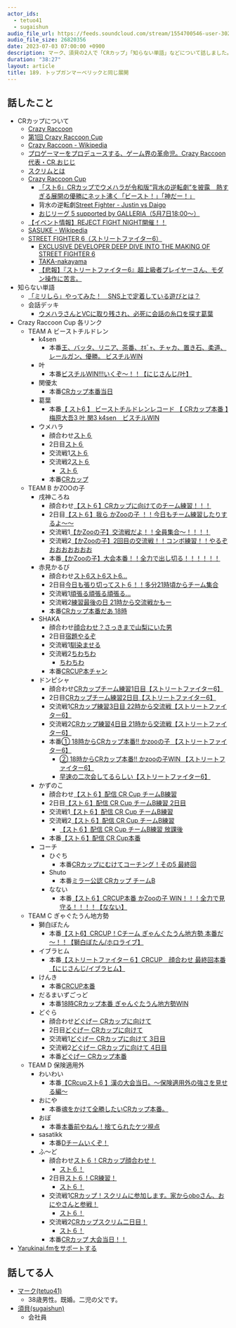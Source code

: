 ```yaml
---
actor_ids:
  - tetuo41
  - sugaishun
audio_file_url: https://feeds.soundcloud.com/stream/1554700546-user-302747142-yarukinai-189-2023_07_03.mp3
audio_file_size: 26820356
date: 2023-07-03 07:00:00 +0900
description: マーク、須貝の2人で「CRカップ」「知らない単語」などについて話しました。
duration: "38:27"
layout: article
title: 189. トップガンマーベリックと同じ展開
---
```


## 話したこと
- CRカップについて
  - [Crazy Raccoon](https://crazyraccoon.jp/)
  - [第1回 Crazy Raccoon Cup](https://crcup.jp/games/969/)
  - [Crazy Raccoon - Wikipedia](https://ja.wikipedia.org/wiki/Crazy_Raccoon)
  - [プロゲーマーをプロデュースする、ゲーム界の革命児。Crazy Raccoon代表・CR.おじじ](https://brutus.jp/whosnext_cr-ojiji/)
  - [スクリムとは](https://www.oca.ac.jp/glossary/9450/)
  - [Crazy Raccoon Cup](https://tv.dmm.com/vod/detail/?season=2n9bko14rq2vj26aoks6hukig)
    - [「スト6」CRカップでウメハラが令和版“背水の逆転劇”を披露　熱すぎる展開の優勝にネット沸く「ビースト！」「神だー！」](https://nlab.itmedia.co.jp/nl/articles/2306/26/news142.html)
    - 背水の逆転劇[Street Fighter - Justin vs Daigo](https://www.youtube.com/watch?v=pS5peqApgUA)
    - [おじリーグ 5 supported by GALLERIA（5月7日18:00～）](https://www.youtube.com/watch?v=giaYi5wCVXI)
  - [【イベント情報】REJECT FIGHT NIGHT開催！！](https://reject.jp/news_single?nid=5533)
  - [SASUKE - Wikipedia](https://ja.wikipedia.org/wiki/SASUKE)
  - [STREET FIGHTER 6（ストリートファイター6）](https://www.streetfighter.com/6/ja-jp)
    - [EXCLUSIVE DEVELOPER DEEP DIVE INTO THE MAKING OF STREET FIGHTER 6](https://www.youtube.com/watch?v=hIHJGeaaQ7A)
    - [TAKA-nakayama](https://twitter.com/takaNakayama)
    - [【悲報】『ストリートファイター6』超上級者プレイヤーさん、モダン操作に苦言。](https://mtg60.com/archives/sf6-modankurakugen.html)
- 知らない単語
  - [「ミリしら」やってみた！　SNS上で定着している遊びとは？](https://www.bcnretail.com/market/detail/20220318_271183.html)
  - 会話デッキ
    - [ウメハラさんとVCに取り残され、必死に会話の糸口を探す葛葉](https://www.youtube.com/watch?v=jcYhhgvtpJ4)
- Crazy Raccoon Cup 各リンク
  - TEAM A ビーストチルドレン
    - k4sen
      - 本番[王、バッタ、リニア、茶番、ｵｷﾞｬ、チャカ、置き石、柔道、レールガン、優勝。 ビスチルWIN](https://www.twitch.tv/videos/1855286204)
    - 叶
      - 本番[ビスチルWIN!!!いくぞ～！！【にじさんじ/叶】](https://www.youtube.com/watch?v=tWgO2LPwYjE)
    - 関優太
      - 本番[CRカップ本番当日](https://www.twitch.tv/videos/1855181525)
    - 葛葉
      - 本番[【 スト6 】 ビーストチルドレンレコード 【 CRカップ本番 】梅原大吾3 叶 関3 k4sen　ビスチルWIN](https://www.youtube.com/watch?v=DLclN1mtjRc)
    - ウメハラ
      - 顔合わせ[スト６](https://www.twitch.tv/videos/1851723107)
      - 2日目[スト６](https://www.twitch.tv/videos/1852669059)
      - 交流戦1[スト６](https://www.twitch.tv/videos/1853581599)
      - 交流戦2[スト６](https://www.twitch.tv/videos/1854348550)
        - [スト６](https://www.twitch.tv/videos/1854510601)
      - 本番[CRカップ](https://www.twitch.tv/videos/1855252867)
  - TEAM B かZOOの子
    - 戌神ころね
      - 顔合わせ[【スト６】CRカップに向けてのチーム練習！！！](https://www.youtube.com/watch?v=IHU5TlRDwuk)
      - 2日目[【スト６】我ら かZooの子 ！！今日もチーム練習したりするよ～～](https://www.youtube.com/watch?v=6__1K4Gk5NY)
      - 交流戦1[【かZooの子】交流戦だよ！！全員集合～！！！！](https://www.youtube.com/watch?v=J5ppBT4zEHQ)
      - 交流戦2[【かZooの子】2回目の交流戦！！コンボ練習！！やるぞおおおおおおお](https://www.youtube.com/watch?v=004DFB9hmFE)
      - 本番[【かZooの子】大会本番！！全力で出し切る！！！！！！](https://www.youtube.com/watch?v=mpX1QWpYU0M)
    - 赤見かるび
      - 顔合わせ[スト6スト6スト6...](https://www.twitch.tv/videos/1851839757)
      - 2日目[今日も張り切ってスト６！！多分21時頃からチーム集合](https://www.twitch.tv/videos/1852742343)
      - 交流戦1[頑張る頑張る頑張る...](https://www.twitch.tv/videos/1853590923)
      - 交流戦2[練習最後の日 21時から交流戦かもー](https://www.twitch.tv/videos/1854500522)
      - 本番[CRカップ本番だあ 18時](https://www.twitch.tv/videos/1855264356)
    - SHAKA
      - 顔合わせ[顔合わせ？さっきまで山梨にいた男](https://www.twitch.tv/videos/1851901191)
      - 2日目[宿題やるぞ](https://www.twitch.tv/videos/1852724181)
      - 交流戦1[馴染ませる](https://www.twitch.tv/videos/1853546617)
      - 交流戦2[ちわちわ](https://www.twitch.tv/videos/1854413348)
        - [ちわちわ](https://www.twitch.tv/videos/1854413871)
      - 本番[CRCUP本チャン](https://www.twitch.tv/videos/1855274281)
    - ドンピシャ
      - 顔合わせ[CRカップチーム練習1日目【ストリートファイター6】](https://www.twitch.tv/videos/1851884379)
      - 2日目[CRカップチーム練習2日目【ストリートファイター6】](https://www.twitch.tv/videos/1852766064)
      - 交流戦1[CRカップ練習3日目 22時から交流戦【ストリートファイター6】](https://www.twitch.tv/videos/1853615257)
      - 交流戦2[CRカップ練習4日目 21時から交流戦【ストリートファイター6】](https://www.twitch.tv/videos/1854478317)
      - 本番[① 18時からCRカップ本番‼ かzooの子 【ストリートファイター6】](https://www.twitch.tv/videos/1855277935)
        - [② 18時からCRカップ本番‼ かzooの子WIN 【ストリートファイター6】](https://www.twitch.tv/videos/1855327879)
        - [早速の二次会してるらしい【ストリートファイター6】](https://www.twitch.tv/videos/1855616151)
    - かずのこ
      - 顔合わせ[【スト６】配信 CR Cup チームB練習](https://www.youtube.com/watch?v=qRY2kF_ZHsk)
      - 2日目[【スト６】配信 CR Cup チームB練習 2日目](https://www.youtube.com/watch?v=fYyFhNf_8t4)
      - 交流戦1[【スト６】配信 CR Cup チームB練習](https://www.youtube.com/watch?v=sjS1X5ltS18)
      - 交流戦2[【スト６】配信 CR Cup チームB練習](https://www.youtube.com/watch?v=vpZ56kGDnUQ)
        - [【スト６】配信 CR Cup チームB練習 放課後](https://www.youtube.com/watch?v=9jSqYOOLuCA)
      - 本番[【スト６】配信 CR Cup本番](https://www.youtube.com/watch?v=9PXPYRMnujg)
    - コーチ
      - ひぐち
        - 本番[CRカップにむけてコーチング！その5 最終回](https://www.twitch.tv/videos/1855276854)
      - Shuto
        - 本番[ミラー公認 CRカップ チームB](https://www.twitch.tv/videos/1855292206)
      - なない
        - 本番[【スト６】CRCUP本番 かZooの子 WIN！！！全力で見守る！！！！【なない】](https://www.youtube.com/watch?v=9AzF5GFSOwA)
  - TEAM C ぎゃぐたうん地方勢
    - 獅白ぼたん
      - 本番[【スト6】CRCUP！Cチーム ぎゃんぐたうん地方勢 本番だ～！！【獅白ぼたん/ホロライブ】](https://www.youtube.com/watch?v=-YlLwsEt0Js)
    - イブラヒム
      - 本番[【ストリートファイター６】CRCUP　顔合わせ 最終回本番【にじさんじ/イブラヒム】](https://www.youtube.com/watch?v=zOSAKffPzzc)
    - けんき
      - 本番[CRCUP本番](https://www.twitch.tv/videos/1855294817)
    - だるまいずごっど
      - 本番[18時CRカップ本番 ぎゃんぐたうん地方勢WIN](https://www.twitch.tv/videos/1855273400)
    - どぐら
      - 顔合わせ[どぐげー CRカップに向けて](https://www.twitch.tv/videos/1851827947)
      - 2日目[どぐげー CRカップに向けて](https://www.twitch.tv/videos/1852678178)
      - 交流戦1[どぐげー CRカップに向けて 3日目](https://www.twitch.tv/videos/1853544541)
      - 交流戦2[どぐげー CRカップに向けて 4日目](https://www.twitch.tv/videos/1854448101)
      - 本番[どぐげー CRカップ本番](https://www.twitch.tv/videos/1855220505)
  - TEAM D 保険適用外
    - わいわい
      - 本番[【CRcupスト6 】漢の大会当日。～保険適用外の強さを見せる編～](https://www.youtube.com/watch?v=CyP6rgESxqk)
    - おにや
      - 本番[魂をかけて全勝したいCRカップ本番。](https://www.twitch.tv/videos/1855268876)
    - おぼ
      - 本番[本番前やねん！捨てられたケツ視点](https://www.twitch.tv/videos/1855283719)
    - sasatikk
      - 本番[Dチームいくぞ！](https://www.twitch.tv/videos/1855281467)
    - ふ～ど
      - 顔合わせ[スト６！CRカップ顔合わせ！](https://www.twitch.tv/videos/1851902301)
        - [スト６！](https://www.twitch.tv/videos/1851549547)
      - 2日目[スト６！CR練習！](https://www.twitch.tv/videos/1852707712)
        - [スト６！](https://www.twitch.tv/videos/1852427559)
      - 交流戦1[CRカップ！スクリムに参加します。家からoboさん、おにやさんと参戦！](https://www.twitch.tv/videos/1853636425)
        - [スト６！](https://www.twitch.tv/videos/1853338749)
      - 交流戦2[CRカップスクリム二日目！](https://www.twitch.tv/videos/1854564729)
        - [スト６！](https://www.twitch.tv/videos/1854401053)
      - 本番[CRカップ 大会当日！！](https://www.twitch.tv/videos/1855276748)
- [Yarukinai.fmをサポートする](https://note.com/tetuo41/circle)

## 話してる人
- [マーク(tetuo41)](https://twitter.com/tetuo41)
  - 38歳男性。既婚。二児の父です。
- [須貝(sugaishun)](https://twitter.com/sugaishun)
  - 会社員
